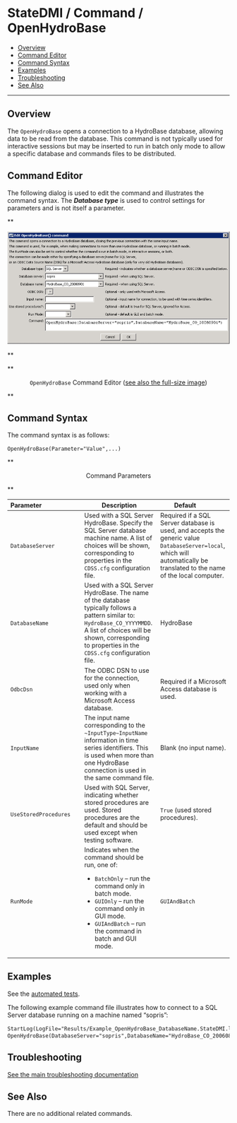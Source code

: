 # StateDMI / Command / OpenHydroBase #

* [Overview](#overview)
* [Command Editor](#command-editor)
* [Command Syntax](#command-syntax)
* [Examples](#examples)
* [Troubleshooting](#troubleshooting)
* [See Also](#see-also)

-------------------------

## Overview ##

The `OpenHydroBase`
opens a connection to a HydroBase database, allowing data to be read from the database.
This command is not typically used for interactive sessions but may be inserted to run
in batch only mode to allow a specific database and commands files to be distributed.

## Command Editor ##

The following dialog is used to edit the command and illustrates the command syntax.
The ***Database type*** is used to control settings for parameters and is not itself a parameter.

**<p style="text-align: center;">
![OpenHydroBase command editor](OpenHydroBase.png)
</p>**

**<p style="text-align: center;">
`OpenHydroBase` Command Editor (<a href="../OpenHydroBase.png">see also the full-size image</a>)
</p>**

## Command Syntax ##

The command syntax is as follows:

```text
OpenHydroBase(Parameter="Value",...)
```
**<p style="text-align: center;">
Command Parameters
</p>**

| **Parameter**&nbsp;&nbsp;&nbsp;&nbsp;&nbsp;&nbsp;&nbsp;&nbsp;&nbsp;&nbsp;&nbsp;&nbsp;&nbsp;&nbsp;&nbsp;&nbsp;&nbsp;&nbsp;&nbsp;&nbsp;&nbsp;&nbsp; | **Description** | **Default**&nbsp;&nbsp;&nbsp;&nbsp;&nbsp;&nbsp;&nbsp;&nbsp;&nbsp;&nbsp; |
| --------------|-----------------|----------------- |
| `DatabaseServer` | Used with a SQL Server HydroBase.  Specify the SQL Server database machine name.  A list of choices will be shown, corresponding to properties in the `CDSS.cfg` configuration file. | Required if a SQL Server database is used, and accepts the generic value `DatabaseServer=local`, which will automatically be translated to the name of the local computer. |
| `DatabaseName` | Used with a SQL Server HydroBase.  The name of the database typically follows a pattern similar to: `HydroBase_CO_YYYYMMDD`.  A list of choices will be shown, corresponding to properties in the `CDSS.cfg` configuration file. | HydroBase |
| `OdbcDsn` | The ODBC DSN to use for the connection, used only when working with a Microsoft Access database. | Required if a Microsoft Access database is used. |
| `InputName` | The input name corresponding to the `~InputType~InputName` information in time series identifiers.  This is used when more than one HydroBase connection is used in the same command file. | Blank (no input name). |
| `UseStoredProcedures` | Used with SQL Server, indicating whether stored procedures are used.  Stored procedures are the default and should be used except when testing software. | `True` (used stored procedures). |
| `RunMode` | Indicates when the command should be run, one of:<ul><li>`BatchOnly` – run the command only in batch mode.</li><li>`GUIOnly` – run the command only in GUI mode.</li><li>`GUIAndBatch` – run the command in batch and GUI mode.</li></ul> | `GUIAndBatch` |

## Examples ##

See the [automated tests](https://github.com/OpenCDSS/cdss-app-statedmi-test/tree/master/test/regression/commands/OpenHydroBase).

The following example command file illustrates how to connect to a SQL Server database running on a machine named “sopris”:

```
StartLog(LogFile="Results/Example_OpenHydroBase_DatabaseName.StateDMI.log")
OpenHydroBase(DatabaseServer="sopris",DatabaseName="HydroBase_CO_20060816")
```

## Troubleshooting ##

[See the main troubleshooting documentation](../../troubleshooting/troubleshooting.md)

## See Also ##

There are no additional related commands.